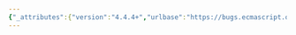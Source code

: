 ```yaml
---
{"_attributes":{"version":"4.4.4+","urlbase":"https://bugs.ecmascript.org/","maintainer":"dherman@mozilla.com"},"bug":{"bug_id":1572,"creation_ts":"2013-07-01 18:31:00 -0700","short_desc":"9.2.6_4_b has alert function","delta_ts":"2014-07-21 12:49:27 -0700","product":"Test262","component":"ECMA-402 Tests","version":"unspecified","rep_platform":"All","op_sys":"All","bug_status":"CONFIRMED","priority":"Normal","bug_severity":"enhancement","everconfirmed":true,"reporter":{"uid":"muratsu","name":"Murat Sutunc"},"assigned_to":{"uid":"ecmascriptbugs","name":"Norbert"},"cc":["brterlso","sam.mikes"],"long_desc":[{"commentid":4346,"comment_count":0,"who":{"uid":"muratsu","name":"Murat Sutunc"},"bug_when":"2013-07-01 18:31:57 -0700","thetext":"Test case 9.2.6_4_b has an alert call that get's called when running on IE, it should be removed."},{"commentid":9249,"comment_count":1,"who":{"uid":"sam.mikes","name":"Sam Mikes"},"bug_when":"2014-07-17 22:37:11 -0700","thetext":"Cannot reproduce as of 2014-Jul-17.\n\nTest has been moved from ch09 to intl402/ch09 and is not exposed via current version of http://test262.ecmascript.org/#"},{"commentid":9437,"comment_count":2,"who":{"uid":"ecmascriptbugs","name":"Norbert"},"bug_when":"2014-07-20 23:09:10 -0700","thetext":"(In reply to comment #1)\n\n> Test has been moved from ch09 to intl402/ch09 and is not exposed via current\n> version of http://test262.ecmascript.org/#\n\nThe ECMA-402 test suite has its own start page:\nhttp://test262.ecmascript.org/testcases_intl402.html"},{"commentid":9439,"comment_count":3,"who":{"uid":"sam.mikes","name":"Sam Mikes"},"bug_when":"2014-07-21 05:11:56 -0700","thetext":"Thanks.  I was able to reproduce this alert() with IE11 and the current version of the website, test suite date 2013-06-13.\n\nThe alert() has been removed from the github source code since Jan 30, 2014 (see https://github.com/tc39/test262/commit/7697770a4c475873185339f6a46506a1a2e0e435#diff-d40e674a44a7907bc55883b5a16f1d82 ) but a new version of the test suite has not been pushed to the webite since then."},{"commentid":9446,"comment_count":4,"who":{"uid":"brterlso","name":"Brian Terlson"},"bug_when":"2014-07-21 12:49:27 -0700","thetext":"Just to be clear, the alert fix wasn't merged until recently I believe. Website hasn't been updated yet."}]}}
---
```

